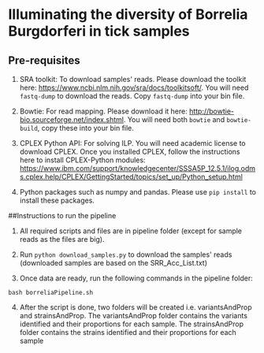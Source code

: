 # Illuminating the diversity of Borrelia Burgdorferi in tick samples
## Pre-requisites
1) SRA toolkit: To download samples' reads. Please download the toolkit here: https://www.ncbi.nlm.nih.gov/sra/docs/toolkitsoft/. You will need `fastq-dump` to download the reads. Copy `fastq-dump` into your bin file.

2) Bowtie: For read mapping. Please download it here: http://bowtie-bio.sourceforge.net/index.shtml. You will need both `bowtie` and `bowtie-build`, copy these into your bin file.

3) CPLEX Python API: For solving ILP. You will need academic license to download CPLEX. Once you installed CPLEX, follow the instructions here to install CPLEX-Python modules: https://www.ibm.com/support/knowledgecenter/SSSA5P_12.5.1/ilog.odms.cplex.help/CPLEX/GettingStarted/topics/set_up/Python_setup.html 

4) Python packages such as numpy and pandas. Please use `pip install` to install these packages.

##Instructions to run the pipeline
1) All required scripts and files are in pipeline folder (except for sample reads as the files are big). 

2) Run `python download_samples.py` to download the samples' reads (downloaded samples are based on the SRR_Acc_List.txt)

3) Once data are ready, run the following commands in the pipeline folder:
```
bash borreliaPipeline.sh
```

4) After the script is done, two folders will be created i.e. variantsAndProp and strainsAndProp. The variantsAndProp folder contains the variants identified and their proportions for each sample. The strainsAndProp folder contains the strains identified and their proportions for each sample
